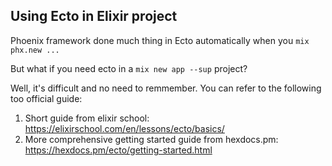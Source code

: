 ## Using Ecto in Elixir project

Phoenix framework done much thing in Ecto automatically when you `mix phx.new ...`

But what if you need ecto in a `mix new app --sup` project?

Well, it's difficult and no need to remmember. You can refer to the following too official guide:

  1. Short guide from elixir school: https://elixirschool.com/en/lessons/ecto/basics/
  2. More comprehensive getting started guide from hexdocs.pm: https://hexdocs.pm/ecto/getting-started.html

